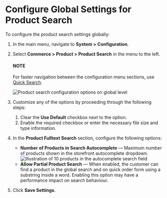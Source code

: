 <a id="configuration-guide-commerce-configuration-product-search"></a>

# Configure Global Settings for Product Search

To configure the product search settings globally:

1. In the main menu, navigate to **System > Configuration**.
2. Select **Commerce > Product > Product Search** in the menu to the left.

   #### NOTE
   For faster navigation between the configuration menu sections, use [Quick Search](../../quick-search.md#user-guide-system-configuration-quick-search).

   ![Product search configuration options on global level](user/img/system/config_commerce/product/product-search-config.png)
3. Customize any of the options by proceeding through the following steps:
   1. Clear the **Use Default** checkbox next to the option.
   2. Enable the required checkbox or enter the necessary file size and type information.
4. In the **Product Fulltext Search** section, configure the following options:
   * **Number of Products in Search Autocomplete** — Maximum number of products shown in the storefront autocomplete dropdown.
     ![Illustration of 10 products in the autocomplete search field](user/img/system/config_commerce/product/search-autocomplete.png)
   * **Allow Partial Product Search** — When enabled, the customer can find a product in the global search and on quick order form using a substring inside a word. Enabling this option may have a performance impact on search behaviour.
5. Click **Save Settings**.

